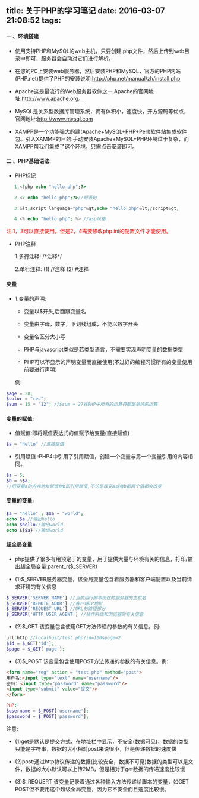 title: 关于PHP的学习笔记
date: 2016-03-07 21:08:52
tags:
---
#### 一 、环境搭建

- 使用支持PHP和MySQL的web主机，只要创建.php文件，然后上传到web目录中即可，服务器会自动对它们进行解析。

- 在您的PC上安装web服务器，然后安装PHP和MySQL，官方的PHP网站(PHP.net)提供了PHP的安装说明:http://php.net/manual/zh/install.php

- Apache这是最流行的Web服务器软件之一,Apache的官网地址:http://www.apache.org。

- MySQL是关系型数据库管理系统，拥有体积小，速度快，开方源码等优点，官网地址:http://www.mysql.com

- XAMPP是一个功能强大的建(Apache+MySQL+PHP+Perl)软件站集成软件包。引入XAMMP的目的:手动安装Apache+MySQL+PHP环境过于复杂，而XAMPP帮我们集成了这个环境，只需点击安装即可。

<!--more-->

#### 二 、PHP基础语法:

- PHP标记

```php
   1.<?php echo "hello php";?>

   2.<? echo "hello php";?>//短语句

   3.&lt;script language="php"&gt;echo "hello php"&lt;/script&gt;

   4.<% echo "hello php"; %> //asp风格
 ```
   <span style="color:red;">注:1，3可以直接使用，但是2，4需要修改php.ini的配置文件才能使用。</span>


- PHP注释

	1.多行注释: /\*注释\*/

	2.单行注释: (1) //注释 (2) #注释

#### 变量
- 1.变量的声明:

	- 变量以$开头,后面跟变量名

	- 变量由字母，数字，下划线组成，不能以数字开头

	- 变量名区分大小写

	- PHP与javascript类似是若类型语言，不需要实现声明变量的数据类型

	- PHP可以不显示的声明变量而直接使用(不过好的编程习惯所有的变量使用前要进行声明)

  例:
```php
$age = 28;
$color = "red";
$sum = 15 + "12"; //$sum = 27在PHP中所有的运算符都是单纯的运算
```
 #### 变量的赋值:

- 值赋值:即将赋值表达式的值赋予给变量(直接赋值)

```php
$a = "hello" //直接赋值
```

- 引用赋值 :PHP4中引用了引用赋值，创建一个变量与另一个变量引用的内容相同。
```php
$a = 5;
$b = &$a;
//把变量a的内存地址赋值给b即引用赋值,不论是改变a或者b都两个值都会改变
```
 #### 变量的变量:
```php
$a = "hello" ; $$a = "world";
echo $a //输出hello
echo $hello//输出world
echo ${$a} //输出world
```
#### 超全局变量

- php提供了很多有用预定于的变量，用于提供大量与环境有关的信息，打印/输出超全局变量:parent_r($_SERVER)

- (1)$_SERVER服务器变量，该全局变量包含着服务器和客户端配置以及当前请求环境的有关信息
```php
$_SERVER['SERVER_NAME'] //当前运行脚本所在的服务器的主机名
$_SERVER['REMOTE_ADDR'] //客户端IP地址
$_SERVER['REQUEST_URL'] //URL的路径部分
$_SERVER['HTTP_USER_AGENT'] //操作系统和浏览器的有关信息
```
- (2)$_GET 该变量包含使用GET方法传递的参数的有关信息。例:
```php
url:http://localhost/test.php?id=100&page=2
$id = $_GET['id'];
$page = $_GET['page'];
```
- (3)$_POST 该变量包含使用POST方法传递的参数的有关信息。例:
```html
<form name="reg" action = "test.php" method="post">
用户名:<input type="text" name="username"/>
密码: <input type="password" name="password"/>
<input type="submit" value="提交"/>
</form>
```
```php
PHP:
$username = $_POST['username'];
$password = $_POST['password'];
```
<span style="color#999">注意:<br/>

- (1)get是默认是提交方式，在地址栏中显示，不安全(数据可见)，数据的类型只能是字符串，数据的大小相对post来说很小，但是传递数据的速度快<br/>

- (2)post:通过http协议传递的数据(比较安全，数据不可见)数据的类型可以是文件，数据的大小默认可以上传2MB，但是相对于get数据的传递速度比较慢</span>

- (3)$_REQUERT 该变量记录着通过各种输入方法传递给脚本的变量，如GET POST但不要用这个超级全局变量，因为它不安全而且速度比较慢。






